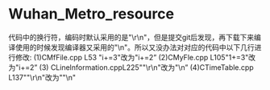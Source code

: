 # Wuhan_Metro_resource
代码中的换行符，编码时默认采用的是"\r\n"，但是提交git后发现，再下载下来编译使用的时候发现编译器又采用的"\n"。所以又没办法对对应的代码中以下几行进行修改:
(1)CMfFile.cpp L53 "i+=3"改为"i+=2”
(2)CMyFle.cpp L105"1+=3"改为"i+=2”
(3) CLinelnformation.cppL225""\r\n"改为"\n”
(4)CTimeTable.cpp L137""\r\n"改为""\n"
